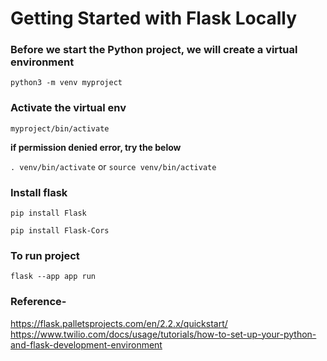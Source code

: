 # Getting Started with Flask Locally

### Before we start the Python project, we will create a virtual environment
`python3 -m venv myproject`

### Activate the virtual env
 `myproject/bin/activate`  
 
 **if permission denied error, try the below** 
 
 `. venv/bin/activate`
 or
 `source venv/bin/activate`

### Install flask
`pip install Flask`

`pip install Flask-Cors`

### To run project
`flask --app app run`


### Reference-
https://flask.palletsprojects.com/en/2.2.x/quickstart/ <br />
https://www.twilio.com/docs/usage/tutorials/how-to-set-up-your-python-and-flask-development-environment
